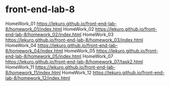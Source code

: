# front-end-lab-8
HomeWork_01    https://lekuro.github.io/front-end-lab-8/homework_01/index.html
HomeWork_02    https://lekuro.github.io/front-end-lab-8/homework_02/index.html
HomeWork_03    https://lekuro.github.io/front-end-lab-8/homework_03/index.html
HomeWork_04    https://lekuro.github.io/front-end-lab-8/homework_04/index.html
HomeWork_05    https://lekuro.github.io/front-end-lab-8/homework_05/index.html
HomeWork_07    https://lekuro.github.io/front-end-lab-8/homework_07/task2.html
HomeWork_11    https://lekuro.github.io/front-end-lab-8/homework_11/index.html
HomeWork_12    https://lekuro.github.io/front-end-lab-8/homework_12/index.html
